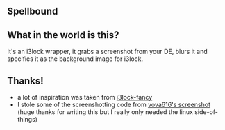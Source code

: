 Spellbound
---------

## What in the world is this?
It's an i3lock wrapper, it grabs a screenshot from your DE, blurs it
and specifies it as the background image for i3lock.

## Thanks!
- a lot of inspiration was taken from [i3lock-fancy](https://github.com/meskarune/i3lock-fancy)
- I stole some of the screenshotting code from [vova616's screenshot](https://github.com/vova616/screenshot) (huge thanks for writing this but I really only needed the linux side-of-things)
